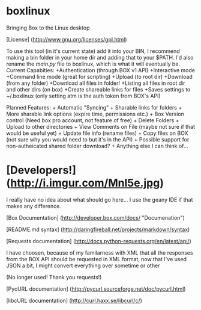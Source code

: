 boxlinux
========

Bringing Box to the Linux desktop

[License] (http://www.gnu.org/licenses/gpl.html)

To use this tool (in it's current state) add it into your BIN, I recommend making a bin folder in your home dir and adding that to your $PATH. I'd also rename the *main.py* file to boxlinux, which is what it will eventually be.
Current Capabities:
	+Authentication (through BOX v1 API)
	+Interactive mode
	+Command line mode (great for scripting)
	+Upload (to root dir)
	+Download (from any folder)
		+Download all files in folder!
	+Listing all files in root dir and other dirs (on box)
	+Create shareable links for files
	+Saves settings to ~/.boxlinux (only setting atm is the auth token from BOX's API)
	
Planned Features:
	+ Automatic "Syncing"
	+ Sharable links for folders
		+ More sharable link options (expire time, permissions etc.)
	+ Box Version control (Need box pro account, not feature of free)
	+ Delete Folders
	+ Upload to other directories
	+ View Comments on File (maybe not sure if that would be useful yet)
	+ Update file info (rename files)
	+ Copy files on BOX (not sure why you would need to but it's in the API)
	+ Possible support for non-autheicated shared folder download?
	+ Anything else I can think of...





[Developers!] (http://i.imgur.com/Mnl5e.jpg)
======

I really have no idea about what should go here... I use the geany IDE if that makes any difference. 

[Box Documentation] (http://developer.box.com/docs/ "Documenation")

[README.md syntax] (http://daringfireball.net/projects/markdown/syntax)

[Requests documentation] (http://docs.python-requests.org/en/latest/api/)

I have choosen, because of my familarness with XML that all the responses from the BOX API should be requested in XML format, now that I've used JSON a bit, I might convert everything over sometime or other

(No longer used! Thank you requests!)

[PycURL documentation] (http://pycurl.sourceforge.net/doc/pycurl.html)

[libcURL documentation] (http://curl.haxx.se/libcurl/c/)
